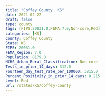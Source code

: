 ```yaml
---
title: "Coffey County, KS"
date: 2021-02-22
draft: false
type: county
tags: [FIPS:20031.0,FEMA:7.0,Non-core,Red]
categories: [KS]
County: Coffey County
State: KS
FIPS: 20031.0
FEMA_Region: 7.0
Population: 8179.0
NCHS_Urban_Rural_Classification: Non-core
Tests_in_prior_14_days: 312.0
Fourteen_day_test_rate_per_100000: 3815.0
Percent_Positivity_in_prior_14_days: 0.215
Level: Red
url: /states/KS/coffey-county
---
```



